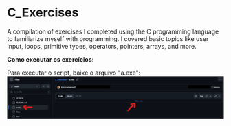 # C_Exercises
A compilation of exercises I completed using the C programming language to familiarize myself with programming. I covered basic topics like user input, loops, primitive types, operators, pointers, arrays, and more.

**Como executar os exercícios:**

Para executar o script, baixe o arquivo "a.exe":  
![alt text](image.png)